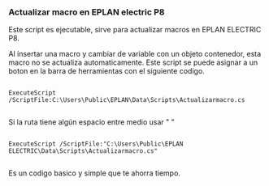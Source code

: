 ### Actualizar macro en EPLAN electric P8

Este script es ejecutable, sirve para actualizar macros en EPLAN ELECTRIC P8. 

  Al insertar una macro y cambiar de variable con un objeto contenedor, esta macro no se actualiza automaticamente.
  Este script se puede asignar a un boton en la barra de herramientas con el siguiente codigo.
  ```[C#]

  ExecuteScript /ScriptFile:C:\Users\Public\EPLAN\Data\Scripts\Actualizarmacro.cs
    
```
Si la ruta tiene algún espacio entre medio usar " "
  ```[C#]

  ExecuteScript /ScriptFile:"C:\Users\Public\EPLAN ELECTRIC\Data\Scripts\Actualizarmacro.cs"
    
```
Es un codigo basico y simple que te  ahorra tiempo.

